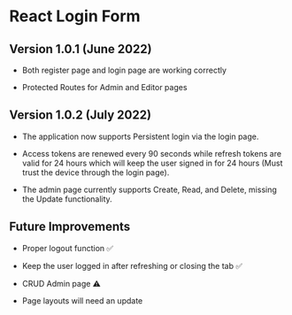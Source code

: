# React Login Form

## Version 1.0.1 (June 2022)

- Both register page and login page are working correctly

- Protected Routes for Admin and Editor pages

## Version 1.0.2 (July 2022)

- The application now supports Persistent login via the login page.

- Access tokens are renewed every 90 seconds while refresh tokens are valid for 24 hours which will keep the user signed in for 24 hours (Must trust the device through the login page).

- The admin page currently supports Create, Read, and Delete, missing the Update functionality.

## Future Improvements

- Proper logout function ✅

- Keep the user logged in after refreshing or closing the tab ✅

- CRUD Admin page ⚠️

- Page layouts will need an update
